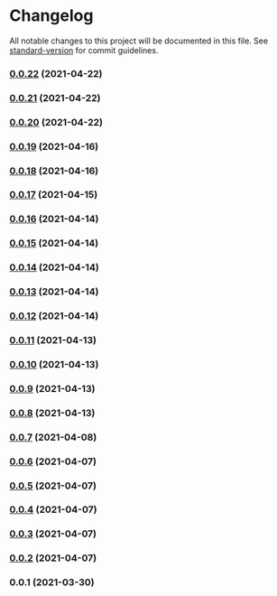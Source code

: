 # Changelog

All notable changes to this project will be documented in this file. See [standard-version](https://github.com/conventional-changelog/standard-version) for commit guidelines.

### [0.0.22](https://github.com/terraform-cdk-providers/cdktf-provider-external/compare/v0.0.21...v0.0.22) (2021-04-22)

### [0.0.21](https://github.com/terraform-cdk-providers/cdktf-provider-external/compare/v0.0.20...v0.0.21) (2021-04-22)

### [0.0.20](https://github.com/terraform-cdk-providers/cdktf-provider-external/compare/v0.0.19...v0.0.20) (2021-04-22)

### [0.0.19](https://github.com/terraform-cdk-providers/cdktf-provider-external/compare/v0.0.18...v0.0.19) (2021-04-16)

### [0.0.18](https://github.com/terraform-cdk-providers/cdktf-provider-external/compare/v0.0.17...v0.0.18) (2021-04-16)

### [0.0.17](https://github.com/terraform-cdk-providers/cdktf-provider-external/compare/v0.0.16...v0.0.17) (2021-04-15)

### [0.0.16](https://github.com/terraform-cdk-providers/cdktf-provider-external/compare/v0.0.15...v0.0.16) (2021-04-14)

### [0.0.15](https://github.com/terraform-cdk-providers/cdktf-provider-external/compare/v0.0.14...v0.0.15) (2021-04-14)

### [0.0.14](https://github.com/terraform-cdk-providers/cdktf-provider-external/compare/v0.0.13...v0.0.14) (2021-04-14)

### [0.0.13](https://github.com/terraform-cdk-providers/cdktf-provider-external/compare/v0.0.12...v0.0.13) (2021-04-14)

### [0.0.12](https://github.com/terraform-cdk-providers/cdktf-provider-external/compare/v0.0.11...v0.0.12) (2021-04-14)

### [0.0.11](https://github.com/terraform-cdk-providers/cdktf-provider-external/compare/v0.0.10...v0.0.11) (2021-04-13)

### [0.0.10](https://github.com/terraform-cdk-providers/cdktf-provider-external/compare/v0.0.9...v0.0.10) (2021-04-13)

### [0.0.9](https://github.com/terraform-cdk-providers/cdktf-provider-external/compare/v0.0.8...v0.0.9) (2021-04-13)

### [0.0.8](https://github.com/terraform-cdk-providers/cdktf-provider-external/compare/v0.0.7...v0.0.8) (2021-04-13)

### [0.0.7](https://github.com/terraform-cdk-providers/cdktf-provider-external/compare/v0.0.6...v0.0.7) (2021-04-08)

### [0.0.6](https://github.com/terraform-cdk-providers/cdktf-provider-external/compare/v0.0.5...v0.0.6) (2021-04-07)

### [0.0.5](https://github.com/terraform-cdk-providers/cdktf-provider-external/compare/v0.0.4...v0.0.5) (2021-04-07)

### [0.0.4](https://github.com/terraform-cdk-providers/cdktf-provider-external/compare/v0.0.3...v0.0.4) (2021-04-07)

### [0.0.3](https://github.com/terraform-cdk-providers/cdktf-provider-external/compare/v0.0.2...v0.0.3) (2021-04-07)

### [0.0.2](https://github.com/terraform-cdk-providers/cdktf-provider-external/compare/v0.0.1...v0.0.2) (2021-04-07)

### 0.0.1 (2021-03-30)
